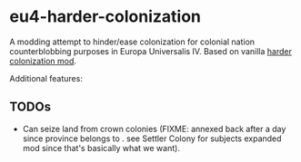 # eu4-harder-colonization

A modding attempt to hinder/ease colonization for colonial nation
counterblobbing purposes in Europa Universalis IV. Based on
vanilla [harder colonization
mod](https://steamcommunity.com/sharedfiles/filedetails/?id=617182067).

Additional features:

## TODOs

- Can seize land from crown colonies (FIXME: annexed back after a day since
  province belongs to . see Settler Colony for subjects expanded mod since
  that's basically what we want).

